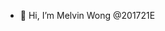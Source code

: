 - 👋 Hi, I’m Melvin Wong @201721E

<!---
201721E/201721E is a ✨ special ✨ repository because its `README.md` (this file) appears on your GitHub profile.
You can click the Preview link to take a look at your changes.
--->
